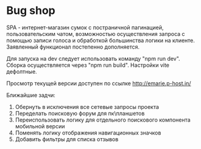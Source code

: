 # Bug shop

SPA - интернет-магазин сумок с постраничной пагинацией, пользовательским чатом, возможностью осуществления запроса с помощью записи голоса и обработкой большинства логики на клиенте.
Заявленный функционал постепенно дополняется.


Для запуска на dev следует использовать команду "npm run dev".
Сборка осуществляется через "npm run build".
Настройки vite дефолтные.

Просмотр текущей версии доступен по ссылке http://emarie.p-host.in/ 


Ближайшие задчи:
1. Обернуть в исключения все сетевые запросы проекта
2. Переделать поисковую форум для пк\планшетов
3. Переиспользовать логику для отдельного поискового компонента мобильной версии
4. Поменять логику отображения навигационных значков
5. Добавить фильтры для списка отзывов
